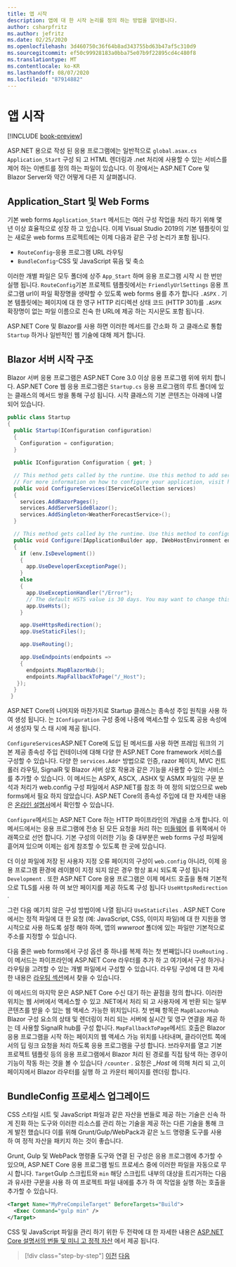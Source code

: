 ```yaml
---
title: 앱 시작
description: 앱에 대 한 시작 논리를 정의 하는 방법을 알아봅니다.
author: csharpfritz
ms.author: jefritz
ms.date: 02/25/2020
ms.openlocfilehash: 3d460750c36f64b8ad343755bd63b47af5c310d9
ms.sourcegitcommit: ef50c99928183a0bba75e07b9f22895cd4c480f8
ms.translationtype: MT
ms.contentlocale: ko-KR
ms.lasthandoff: 08/07/2020
ms.locfileid: "87914882"
---
```

# <a name="app-startup"></a>앱 시작

[!INCLUDE [book-preview](../../../includes/book-preview.md)]

ASP.NET 용으로 작성 된 응용 프로그램에는 일반적으로 `global.asax.cs` `Application_Start` 구성 되 고 HTML 렌더링과 .net 처리에 사용할 수 있는 서비스를 제어 하는 이벤트를 정의 하는 파일이 있습니다. 이 장에서는 ASP.NET Core 및 Blazor Server와 약간 어떻게 다른 지 살펴봅니다.

## <a name="application_start-and-web-forms"></a>Application_Start 및 Web Forms

기본 web forms `Application_Start` 메서드는 여러 구성 작업을 처리 하기 위해 몇 년 이상 효율적으로 성장 하 고 있습니다.  이제 Visual Studio 2019의 기본 템플릿이 있는 새로운 web forms 프로젝트에는 이제 다음과 같은 구성 논리가 포함 됩니다.

- `RouteConfig`-응용 프로그램 URL 라우팅
- `BundleConfig`-CSS 및 JavaScript 묶음 및 축소

이러한 개별 파일은 모두 폴더에 상주 `App_Start` 하며 응용 프로그램 시작 시 한 번만 실행 됩니다.  `RouteConfig`기본 프로젝트 템플릿에서는 `FriendlyUrlSettings` 응용 프로그램 url이 파일 확장명을 생략할 수 있도록 web forms 용를 추가 합니다 `.ASPX` .  기본 템플릿에는 페이지에 대 한 영구 HTTP 리디렉션 상태 코드 (HTTP 301)를 `.ASPX` 확장명이 없는 파일 이름으로 친숙 한 URL에 제공 하는 지시문도 포함 됩니다.

ASP.NET Core 및 Blazor를 사용 하면 이러한 메서드를 간소화 하 고 클래스로 통합 `Startup` 하거나 일반적인 웹 기술에 대해 제거 합니다.

## <a name="blazor-server-startup-structure"></a>Blazor 서버 시작 구조

Blazor 서버 응용 프로그램은 ASP.NET Core 3.0 이상 응용 프로그램 위에 위치 합니다.  ASP.NET Core 웹 응용 프로그램은 `Startup.cs` 응용 프로그램의 루트 폴더에 있는 클래스의 메서드 쌍을 통해 구성 됩니다.  시작 클래스의 기본 콘텐츠는 아래에 나열 되어 있습니다.

```csharp
public class Startup
{
  public Startup(IConfiguration configuration)
  {
    Configuration = configuration;
  }

  public IConfiguration Configuration { get; }

  // This method gets called by the runtime. Use this method to add services to the container.
  // For more information on how to configure your application, visit https://go.microsoft.com/fwlink/?LinkID=398940
  public void ConfigureServices(IServiceCollection services)
  {
    services.AddRazorPages();
    services.AddServerSideBlazor();
    services.AddSingleton<WeatherForecastService>();
  }

  // This method gets called by the runtime. Use this method to configure the HTTP request pipeline.
  public void Configure(IApplicationBuilder app, IWebHostEnvironment env)
  {
    if (env.IsDevelopment())
    {
      app.UseDeveloperExceptionPage();
    }
    else
    {
      app.UseExceptionHandler("/Error");
      // The default HSTS value is 30 days. You may want to change this for production scenarios, see https://aka.ms/aspnetcore-hsts.
      app.UseHsts();
    }

    app.UseHttpsRedirection();
    app.UseStaticFiles();

    app.UseRouting();

    app.UseEndpoints(endpoints =>
    {
      endpoints.MapBlazorHub();
      endpoints.MapFallbackToPage("/_Host");
   });
  }
 }
```

ASP.NET Core의 나머지와 마찬가지로 Startup 클래스는 종속성 주입 원칙을 사용 하 여 생성 됩니다.  는 `IConfiguration` 구성 중에 나중에 액세스할 수 있도록 공용 속성에서 생성자 및 스 태 시에 제공 됩니다.

`ConfigureServices`ASP.NET Core에 도입 된 메서드를 사용 하면 프레임 워크의 기본 제공 종속성 주입 컨테이너에 대해 다양 한 ASP.NET Core framework 서비스를 구성할 수 있습니다.  다양 한 `services.Add*` 방법으로 인증, razor 페이지, MVC 컨트롤러 라우팅, SignalR 및 Blazor 서버 상호 작용과 같은 기능을 사용할 수 있는 서비스를 추가할 수 있습니다.  이 메서드는 ASPX, ASCX, .ASHX 및 ASMX 파일의 구문 분석과 처리가 web.config 구성 파일에서 ASP.NET를 참조 하 여 정의 되었으므로 web forms에서 필요 하지 않았습니다.  ASP.NET Core의 종속성 주입에 대 한 자세한 내용은 [온라인 설명서](https://docs.microsoft.com/aspnet/core/fundamentals/dependency-injection)에서 확인할 수 있습니다.

`Configure`메서드는 ASP.NET Core 하는 HTTP 파이프라인의 개념을 소개 합니다.  이 메서드에서는 응용 프로그램에 전송 된 모든 요청을 처리 하는 [미들웨어](middleware.md) 를 위쪽에서 아래쪽으로 선언 합니다. 기본 구성의 이러한 기능 중 대부분은 web forms 구성 파일에 흩어져 있으며 이제는 쉽게 참조할 수 있도록 한 곳에 있습니다.

더 이상 파일에 저장 된 사용자 지정 오류 페이지의 구성이 `web.config` 아니라, 이제 응용 프로그램 환경에 레이블이 지정 되지 않은 경우 항상 표시 되도록 구성 됩니다 `Development` .  또한 ASP.NET Core 응용 프로그램은 이제 메서드 호출을 통해 기본적으로 TLS를 사용 하 여 보안 페이지를 제공 하도록 구성 됩니다 `UseHttpsRedirection` .

그런 다음 예기치 않은 구성 방법이에 나열 됩니다 `UseStaticFiles` .  ASP.NET Core에서는 정적 파일에 대 한 요청 (예: JavaScript, CSS, 이미지 파일)에 대 한 지원을 명시적으로 사용 하도록 설정 해야 하며, 앱의 *wwwroot* 폴더에 있는 파일만 기본적으로 주소를 지정할 수 있습니다.

다음 줄은 web forms에서 구성 옵션 중 하나를 복제 하는 첫 번째입니다 `UseRouting` .  이 메서드는 파이프라인에 ASP.NET Core 라우터를 추가 하 고 여기에서 구성 하거나 라우팅을 고려할 수 있는 개별 파일에서 구성할 수 있습니다.  라우팅 구성에 대 한 자세한 내용은 [라우팅 섹션](pages-routing-layouts.md)에서 찾을 수 있습니다.

이 메서드의 마지막 문은 ASP.NET Core 수신 대기 하는 끝점을 정의 합니다.  이러한 위치는 웹 서버에서 액세스할 수 있고 .NET에서 처리 되 고 사용자에 게 반환 되는 일부 콘텐츠를 받을 수 있는 웹 액세스 가능한 위치입니다.  첫 번째 항목은 `MapBlazorHub` Blazor 구성 요소의 상태 및 렌더링이 처리 되는 서버에 실시간 및 영구 연결을 제공 하는 데 사용할 SignalR hub를 구성 합니다.  `MapFallbackToPage`메서드 호출은 Blazor 응용 프로그램을 시작 하는 페이지의 웹 액세스 가능 위치를 나타내며, 클라이언트 쪽에서의 딥 링크 요청을 처리 하도록 응용 프로그램을 구성 합니다.  브라우저를 열고 기본 프로젝트 템플릿 등의 응용 프로그램에서 Blazor 처리 된 경로를 직접 탐색 하는 경우이 기능이 작동 하는 것을 볼 수 있습니다 `/counter` . 요청은 *_Host* 에 의해 처리 되 고,이 페이지에서 Blazor 라우터를 실행 하 고 카운터 페이지를 렌더링 합니다.

## <a name="upgrading-the-bundleconfig-process"></a>BundleConfig 프로세스 업그레이드

CSS 스타일 시트 및 JavaScript 파일과 같은 자산을 번들로 제공 하는 기술은 신속 하 게 진화 하는 도구와 이러한 리소스를 관리 하는 기술을 제공 하는 다른 기술을 통해 크게 발전 했습니다  이를 위해 Grunt/Gulp/WebPack과 같은 노드 명령줄 도구를 사용 하 여 정적 자산을 패키지 하는 것이 좋습니다.

Grunt, Gulp 및 WebPack 명령줄 도구와 연결 된 구성은 응용 프로그램에 추가할 수 있으며, ASP.NET Core 응용 프로그램 빌드 프로세스 중에 이러한 파일을 자동으로 무시 합니다.  `Target`Gulp 스크립트와 `min` 해당 스크립트 내부의 대상을 트리거하는 다음과 유사한 구문을 사용 하 여 프로젝트 파일 내에를 추가 하 여 작업을 실행 하는 호출을 추가할 수 있습니다.

```xml
<Target Name="MyPreCompileTarget" BeforeTargets="Build">
  <Exec Command="gulp min" />
</Target>
```

CSS 및 JavaScript 파일을 관리 하기 위한 두 전략에 대 한 자세한 내용은 [ASP.NET Core 설명서의 번들 및 미니 고 정적 자산](https://docs.microsoft.com/aspnet/core/client-side/bundling-and-minification) 에서 제공 됩니다.

>[!div class="step-by-step"]
>[이전](project-structure.md)
>[다음](components.md)
